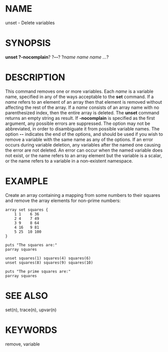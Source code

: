 # NAME

unset - Delete variables

# SYNOPSIS

**unset **?**-nocomplain**? ?**\--**? ?*name name name \...*?

# DESCRIPTION

This command removes one or more variables. Each *name* is a variable
name, specified in any of the ways acceptable to the **set** command. If
a *name* refers to an element of an array then that element is removed
without affecting the rest of the array. If a *name* consists of an
array name with no parenthesized index, then the entire array is
deleted. The **unset** command returns an empty string as result. If
**-nocomplain** is specified as the first argument, any possible errors
are suppressed. The option may not be abbreviated, in order to
disambiguate it from possible variable names. The option **\--**
indicates the end of the options, and should be used if you wish to
remove a variable with the same name as any of the options. If an error
occurs during variable deletion, any variables after the named one
causing the error are not deleted. An error can occur when the named
variable does not exist, or the name refers to an array element but the
variable is a scalar, or the name refers to a variable in a non-existent
namespace.

# EXAMPLE

Create an array containing a mapping from some numbers to their squares
and remove the array elements for non-prime numbers:

    array set squares {
        1 1    6 36
        2 4    7 49
        3 9    8 64
        4 16   9 81
        5 25  10 100
    }

    puts "The squares are:"
    parray squares

    unset squares(1) squares(4) squares(6)
    unset squares(8) squares(9) squares(10)

    puts "The prime squares are:"
    parray squares

# SEE ALSO

set(n), trace(n), upvar(n)

# KEYWORDS

remove, variable

<!---
Copyright (c) 1993 The Regents of the University of California
Copyright (c) 1994-1996 Sun Microsystems, Inc
Copyright (c) 2000 Ajuba Solutions
-->

